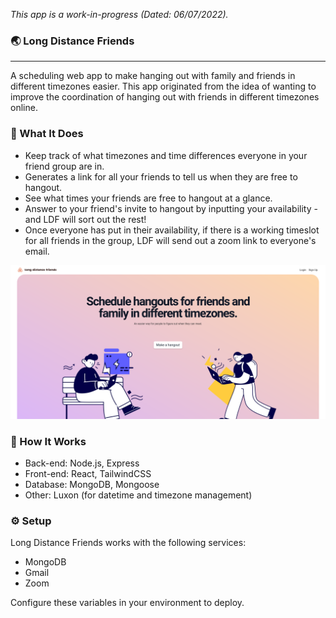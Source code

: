 *This app is a work-in-progress (Dated: 06/07/2022).*

### :earth_asia: Long Distance Friends
---
A scheduling web app to make hanging out with family and friends in different timezones easier. This app originated from the idea of wanting to improve the coordination of hanging out with friends in different timezones online.

### :memo: What It Does
- Keep track of what timezones and time differences everyone in your friend group are in.
- Generates a link for all your friends to tell us when they are free to hangout.
- See what times your friends are free to hangout at a glance.
- Answer to your friend's invite to hangout by inputting your availability - and LDF will sort out the rest!
- Once everyone has put in their availability, if there is a working timeslot for all friends in the group, LDF will send out a zoom link to everyone's email.

![Homepage](/images/ldf-homepage-01.png)

### :hammer: How It Works
- Back-end: Node.js, Express
- Front-end: React, TailwindCSS
- Database: MongoDB, Mongoose
- Other: Luxon (for datetime and timezone management)

### :gear: Setup
Long Distance Friends works with the following services:
- MongoDB
- Gmail
- Zoom

Configure these variables in your environment to deploy.